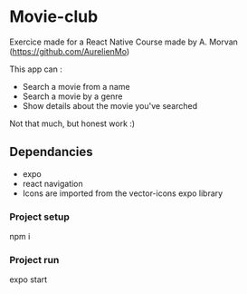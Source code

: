# Movie-club

Exercice made for a React Native Course made by A. Morvan (https://github.com/AurelienMo)

This app can :
- Search a movie from a name
- Search a movie by a genre
- Show details about the movie you've searched

Not that much, but honest work :)

## Dependancies

- expo
- react navigation
- Icons are imported from the vector-icons expo library

### Project setup

npm i

### Project run

expo start
